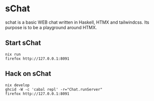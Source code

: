 # sChat

schat is a basic WEB chat written in Haskell, HTMX and tailwindcss.
Its purpose is to be a playground around HTMX.

## Start sChat

```
nix run
firefox http://127.0.0.1:8091
```

## Hack on sChat

```Shell
nix develop
ghcid -W -c 'cabal repl' -r="Chat.runServer"
firefox http://127.0.0.1:8091
```

